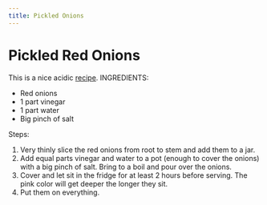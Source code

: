 ```yaml
---
title: Pickled Onions
---
```


# Pickled Red Onions
This is a nice acidic [recipe](https://www.youtube.com/watch?v=K4HbmPu_M_4&t=24s).
INGREDIENTS:
- Red onions
- 1 part vinegar
- 1 part water
- Big pinch of salt

Steps:
1) Very thinly slice the red onions from root to stem and add them to a jar.
2) Add equal parts vinegar and water to a pot (enough to cover the onions)  with a big pinch of salt. Bring to a boil and pour over the onions.
3) Cover and let sit in the fridge for at least 2 hours before serving. The pink color will get deeper the longer they sit.
4) Put them on everything.
